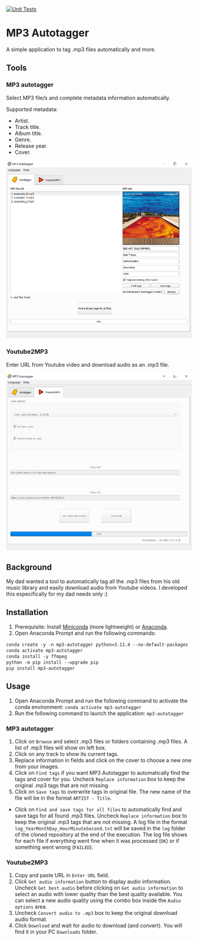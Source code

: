 [![Unit Tests](https://github.com/jriverosesma/mp3-autotagger/actions/workflows/unit_tests.yaml/badge.svg)](https://github.com/jriverosesma/mp3-autotagger/actions/workflows/unit_tests.yaml)

# MP3 Autotagger
A simple application to tag .mp3 files automatically and more.

## Tools
### MP3 autotagger
Select MP3 file/s and complete metadata information automatically.

Supported metadata:
- Artist.
- Track title.
- Album title.
- Genre.
- Release year.
- Cover.

![MP3 autotagger tool GUI general view](assets/mp3_autotagger_gui.png)

### Youtube2MP3
Enter URL from Youtube video and download audio as an .mp3 file.

![Youtube2MP3 tool GUI general view](assets/youtube2mp3_gui.png)

## Background
My dad wanted a tool to automatically tag all the .mp3 files from his old music library and easily download audio from Youtube videos. I developed this especifically for my dad needs only :)

## Installation
1. Prerequisite: Install [Miniconda](https://docs.conda.io/en/latest/miniconda.html) (more lightweight) or [Anaconda](https://www.anaconda.com/).
2. Open Anaconda Prompt and run the following commands:
```
conda create -y -n mp3-autotagger python=3.11.4 --no-default-packages
conda activate mp3-autotagger
conda install -y ffmpeg
python -m pip install --upgrade pip
pip install mp3-autotagger
```

## Usage
1. Open Anaconda Prompt and run the following command to activate the conda environment: `conda activate mp3-autotagger`
2. Run the following command to launch the application: `mp3-autotagger`

### MP3 autotagger
1. Click on `Browse` and select .mp3 files or folders containing .mp3 files. A list of .mp3 files will show on left box.
2. Click on any track to show its current tags.
3. Replace information in fields and click on the cover to choose a new one from your images.
4. Click on `Find tags` if you want MP3 Autotagger to automatically find the tags and cover for you. Uncheck `Replace information` box to keep the original .mp3 tags that are not missing.
5. Click on `Save tags` to overwrite tags in original file. The new name of the file will be in the format `ARTIST - Title`.
- Click on `Find and save tags for all files` to automatically find and save tags for all found .mp3 files. Uncheck `Replace information` box to keep the original .mp3 tags that are not missing. A log file in the format `log_YearMonthDay_HourMinuteSecond.txt` will be saved in the `log` folder of the cloned repository at the end of the execution. The log file shows for each file if everything went fine when it was processed (`OK`) or if something went wrong (`FAILED`).

### Youtube2MP3
1. Copy and paste URL in `Enter URL` field.
2. Click `Get audio information` button to display audio information. Uncheck `Get best audio` before clicking on `Get audio information` to select an audio with lower quality than the best quality available. You can select a new audio quality using the combo box inside the `Audio options` area.
3. Uncheck `Convert audio to .mp3` box to keep the original download audio format.
4. Click `Download` and wait for audio to download (and convert). You will find it in your PC `Downloads` folder.
